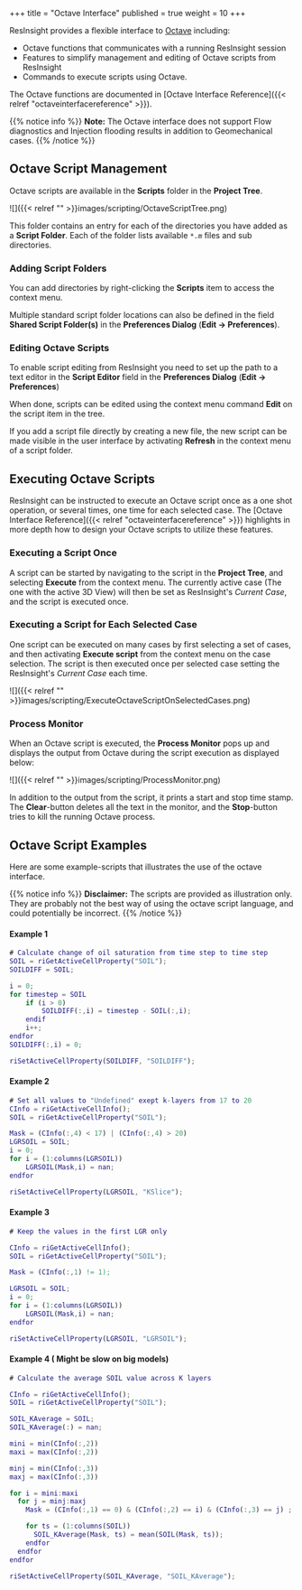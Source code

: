 +++
title = "Octave Interface"
published = true
weight = 10
+++

ResInsight provides a flexible interface to [Octave](http://www.gnu.org/software/octave/ "Octave") including:

- Octave functions that communicates with a running ResInsight session
- Features to simplify management and editing of Octave scripts from ResInsight
- Commands to execute scripts using Octave.  

The Octave functions are documented in [Octave Interface Reference]({{< relref "octaveinterfacereference" >}}).

{{% notice info %}} 
<b>Note:</b> The Octave interface does not support Flow diagnostics and Injection flooding results in addition to Geomechanical cases. 
{{% /notice %}}

## Octave Script Management 
Octave scripts are available in the **Scripts** folder in the **Project Tree**. 

![]({{< relref "" >}}images/scripting/OctaveScriptTree.png)

This folder contains an entry for each of the directories you have added as a **Script Folder**. Each of the folder lists available _`*.m`_ files and sub directories.

### Adding Script Folders
You can add directories by right-clicking the **Scripts** item to access the context menu.

Multiple standard script folder locations can also be defined in the field **Shared Script Folder(s)** in the **Preferences Dialog** (**Edit -> Preferences**). 

### Editing Octave Scripts 
To enable script editing from ResInsight you need to set up the path to a text editor in the **Script Editor** field in the **Preferences Dialog** (**Edit -> Preferences**) 

When done, scripts can be edited using the context menu command **Edit** on the script item in the tree.

If you add a script file directly by creating a new file, the new script can be made visible in the user interface by activating **Refresh** in the context menu of a script folder. 

## Executing Octave Scripts

ResInsight can be instructed to execute an Octave script once as a one shot operation, or several times, one time for each selected case. The [Octave Interface Reference]({{< relref "octaveinterfacereference" >}}) highlights in more depth how to design your Octave scripts to utilize these features.

### Executing a Script Once

A script can be started by navigating to the script in the **Project Tree**, and selecting **Execute** from the context menu. The currently active case (The one with the active 3D View) will then be set as ResInsight's *Current Case*, and the script is executed once.

### Executing a Script for Each Selected Case

One script can be executed on many cases by first selecting a set of cases, and then activating **Execute script** from the context menu on the case selection. The script is then executed once per selected case setting the ResInsight's *Current Case* each time. 

![]({{< relref "" >}}images/scripting/ExecuteOctaveScriptOnSelectedCases.png)

### Process Monitor

When an Octave script is executed, the **Process Monitor** pops up and displays the output from Octave during the script execution as displayed below:

![]({{< relref "" >}}images/scripting/ProcessMonitor.png)

In addition to the output from the script, it prints a start and stop time stamp. The **Clear**-button deletes all the text in the monitor, and the **Stop**-button tries to kill the running Octave process.

## Octave Script Examples

Here are some example-scripts that illustrates the use of the octave interface. 

{{% notice info %}} 
<b>Disclaimer:</b> The scripts are provided as illustration only. They are probably not the best way of using the octave script language, and could potentially be incorrect. 
{{% /notice %}}

#### Example 1

```matlab 
# Calculate change of oil saturation from time step to time step
SOIL = riGetActiveCellProperty("SOIL");
SOILDIFF = SOIL;

i = 0;
for timestep = SOIL
	if (i > 0) 
		SOILDIFF(:,i) = timestep - SOIL(:,i);
	endif
	i++;
endfor
SOILDIFF(:,i) = 0;

riSetActiveCellProperty(SOILDIFF, "SOILDIFF");
```

#### Example 2

```matlab    
# Set all values to "Undefined" exept k-layers from 17 to 20
CInfo = riGetActiveCellInfo();
SOIL = riGetActiveCellProperty("SOIL");

Mask = (CInfo(:,4) < 17) | (CInfo(:,4) > 20)
LGRSOIL = SOIL;
i = 0;
for i = (1:columns(LGRSOIL))
    LGRSOIL(Mask,i) = nan;
endfor

riSetActiveCellProperty(LGRSOIL, "KSlice");
```

#### Example 3

```matlab    
# Keep the values in the first LGR only

CInfo = riGetActiveCellInfo();
SOIL = riGetActiveCellProperty("SOIL");

Mask = (CInfo(:,1) != 1);

LGRSOIL = SOIL;
i = 0;
for i = (1:columns(LGRSOIL))
    LGRSOIL(Mask,i) = nan;
endfor

riSetActiveCellProperty(LGRSOIL, "LGRSOIL");
```  

#### Example 4 ( Might be slow on big models)

```matlab 
# Calculate the average SOIL value across K layers

CInfo = riGetActiveCellInfo();
SOIL = riGetActiveCellProperty("SOIL");

SOIL_KAverage = SOIL;
SOIL_KAverage(:) = nan;

mini = min(CInfo(:,2))
maxi = max(CInfo(:,2))

minj = min(CInfo(:,3))
maxj = max(CInfo(:,3))

for i = mini:maxi
  for j = minj:maxj 
    Mask = (CInfo(:,1) == 0) & (CInfo(:,2) == i) & (CInfo(:,3) == j) ;

    for ts = (1:columns(SOIL)) 
      SOIL_KAverage(Mask, ts) = mean(SOIL(Mask, ts));
    endfor
  endfor
endfor

riSetActiveCellProperty(SOIL_KAverage, "SOIL_KAverage");
```
